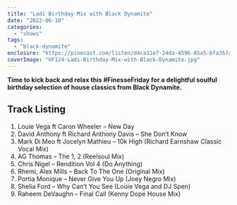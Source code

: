 ```yaml
---
title: "Ladi Birthday Mix with Black Dynamite"
date: "2022-06-10"
categories: 
  - "shows"
tags: 
  - "black-dynamite"
enclosure: "https://pinecast.com/listen/d4ca31e7-24da-4596-85a5-bfa357a57d7b.mp3 148547942 audio/mpeg "
coverImage: "HF124-Ladi-Birthday-Mix-with-Black-Dynamite.jpg"
---
```


**Time to kick back and relax this #FinesseFriday for a delightful soulful birthday selection of house classics from Black Dynamite.**

## Track Listing

1. Louie Vega ft Caron Wheeler – New Day
2. David Anthony ft Richard Anthony Davis – She Don’t Know
3. Mark Di Meo ft Jocelyn Mathieu – 10k High (Richard Earnshaw Classic Vocal Mix)
4. AG Thomas – The 1, 2 (Reelsoul Mix)
5. Chris Nigel – Rendition Vol 4 (Do Anything)
6. Rhemi, Alex Mills – Back To The One (Original Mix)
7. Portia Monique – Never Give You Up (Joey Negro Mix)
8. Shelia Ford – Why Can’t You See (Louie Vega and DJ Spen)
9. Raheem DeVaughn – Final Call (Kenny Dope House Mix)
